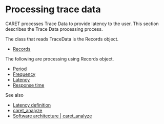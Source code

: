 # Processing trace data

CARET processes Trace Data to provide latency to the user.
This section describes the Trace Data processing process.

The class that reads TraceData is the Records object.

- [Records](./records.md)

The following are processing using Records object.

- [Period](./records_service.md#period)
- [Frequency](./records_service.md#frequency)
- [Latency](./records_service.md#latency)
- [Response time](./records_service.md#response-time)

See also

- [Latency definition](../latency_definitions/)
- [caret_analyze](../software_architecture/caret_analyze.md)
- [Software architecture | caret_analyze](../software_architecture/caret_analyze.md)
